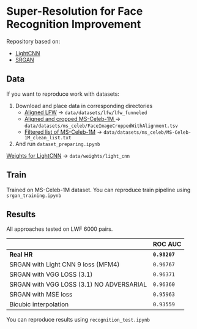 # Super-Resolution for Face Recognition Improvement


Repository based on:
* [LightCNN](https://github.com/AlfredXiangWu/LightCNN)
* [SRGAN](https://github.com/aitorzip/PyTorch-SRGAN)


## Data

If you want to reproduce work with datasets:
1) Download and place data in corresponding directories
    * [Aligned LFW](http://vis-www.cs.umass.edu/lfw/lfw-funneled.tgz) -> `data/datasets/lfw/lfw_funneled`
    * [Aligned and cropped MS-Celeb-1M ](https://msceleb.blob.core.windows.net/msceleb-v1/FaceImageCroppedWithAlignment.tsv) -> `data/datasets/ms_celeb/FaceImageCroppedWithAlignment.tsv`
    * [Filtered list of MS-Celeb-1M](https://pan.baidu.com/s/1gfxB0iB) -> `data/datasets/ms_celeb/MS-Celeb-1M_clean_list.txt`
2) And run `dataset_preparing.ipynb`

[Weights for LightCNN](https://drive.google.com/file/d/0ByNaVHFekDPRWk5XUFRvTTRIVmc/view) -> `data/weights/light_cnn`

## Train

Trained on MS-Celeb-1M dataset. You can reproduce train pipeline using `srgan_training.ipynb`


## Results

All approaches tested on LWF 6000 pairs.

||ROC AUC|
|---|---|
|**Real HR**|**`0.98207`**|
|SRGAN with Light CNN 9 loss (MFM4)|`0.96767`|
|SRGAN with VGG LOSS (3.1)|`0.96371`|
|SRGAN with VGG LOSS (3.1) NO ADVERSARIAL|`0.96360`|
|SRGAN with MSE loss|`0.95963`|
|Bicubic interpolation|`0.93559`|

You can reproduce results using `recognition_test.ipynb`
